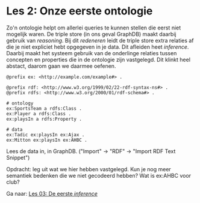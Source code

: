 # Les 2: Onze eerste ontologie
Zo'n ontologie helpt om allerlei queries te kunnen stellen die eerst niet mogelijk waren. De triple store (in ons geval GraphDB) maakt daarbij gebruik van _reasoning_. Bij dit _redeneren_ leidt de triple store extra relaties af die je niet expliciet hebt opgegeven in je data. Dit afleiden heet _inference_. Daarbij maakt het systeem gebruik van de onderlinge relaties tussen concepten en properties die in de ontologie zijn vastgelegd. Dit klinkt heel abstact, daarom gaan we daarmee oefenen.

```
@prefix ex: <http://example.com/example#> .

@prefix rdf: <http://www.w3.org/1999/02/22-rdf-syntax-ns#> .
@prefix rdfs: <http://www.w3.org/2000/01/rdf-schema#> .

# ontology
ex:SportsTeam a rdfs:Class .
ex:Player a rdfs:Class .
ex:playsIn a rdfs:Property .

# data
ex:Tadic ex:playsIn ex:Ajax .
ex:Mitton ex:playsIn ex:AHBC .
```

Lees de data in, in GraphDB.
("Import" -> "RDF" -> "Import RDF Text Snippet")

Opdracht: leg uit wat we hier hebben vastgelegd. Kun je nog meer semantiek bedenken die we niet gecodeerd hebben? Wat is ex:AHBC voor club?

Ga naar: [Les 03: De eerste _inference_](les03.md)
